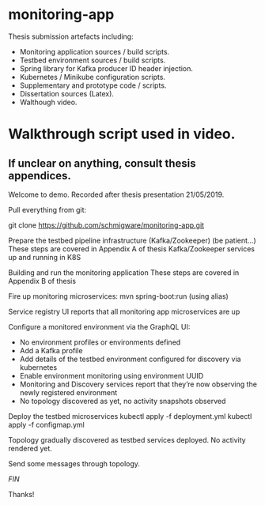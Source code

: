 # monitoring-app
Thesis submission artefacts including:
  - Monitoring application sources / build scripts.
  - Testbed environment sources / build scripts.
  - Spring library for Kafka producer ID header injection.
  - Kubernetes / Minikube configuration scripts.
  - Supplementary and prototype code / scripts.
  - Dissertation sources (Latex).
  - Walthough video.
  
  
# Walkthrough script used in video. 
## If unclear on anything, consult thesis appendices.
 
Welcome to demo. Recorded after thesis presentation 21/05/2019.

Pull everything from git:

git clone https://github.com/schmigware/monitoring-app.git

Prepare the testbed pipeline infrastructure (Kafka/Zookeeper) (be patient…)
These steps are covered in Appendix A of thesis
Kafka/Zookeeper services up and running in K8S

Building and run the monitoring application 
These steps are covered in Appendix B of thesis

Fire up monitoring microservices: 
mvn spring-boot:run (using alias)

Service registry UI reports that all monitoring app microservices are up

Configure a monitored environment via the GraphQL UI:

- No environment profiles or environments defined
- Add a Kafka profile
- Add details of the testbed environment configured for discovery via kubernetes
- Enable environment monitoring using environment UUID
- Monitoring and Discovery services report that they’re now observing the newly registered environment
- No topology discovered as yet, no activity snapshots observed 

Deploy the testbed microservices
kubectl apply -f deployment.yml
kubectl apply -f configmap.yml

Topology gradually discovered as testbed services deployed. No activity rendered yet. 

Send some messages through topology.

*FIN*
 
Thanks!








